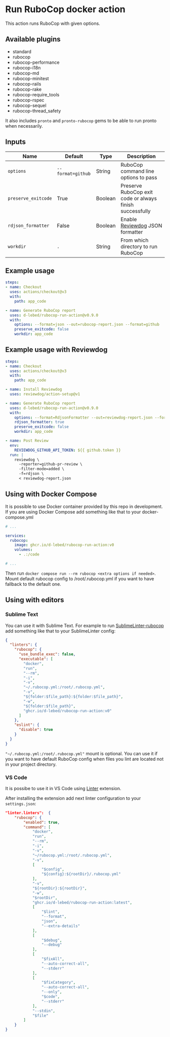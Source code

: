 # Run RuboCop docker action

This action runs RuboCop with given options.

## Available plugins

* standard
* rubocop
* rubocop-performance
* rubocop-i18n
* rubocop-md
* rubocop-minitest
* rubocop-rails
* rubocop-rake
* rubocop-require_tools
* rubocop-rspec
* rubocop-sequel
* rubocop-thread_safety

It also includes `pronto` and `pronto-rubocop` gems to be able to run pronto when necessarily.

## Inputs

| Name                | Default           | Type    | Description |
| ------------------- | ----------------- | ------- | ----------- |
| `options`           | `--format=github` | String  | RuboCop command line options to pass |
| `preserve_exitcode` | True              | Boolean | Preserve RuboCop exit code or always finish successfully |
| `rdjson_formatter`  | False             | Boolean | Enable [Reviewdog](https://github.com/reviewdog/reviewdog) JSON formatter |
| `workdir`           | `.`               | String  | From which directory to run RuboCop |

## Example usage

```yaml
steps:
- name: Checkout
  uses: actions/checkout@v3
  with:
    path: app_code

- name: Generate RuboCop report
  uses: d-lebed/rubocop-run-action@v0.9.0
  with:
    options: --format=json --out=rubocop-report.json --format=github
    preserve_exitcode: false
    workdir: app_code
```

## Example usage with Reviewdog

```yaml
steps:
- name: Checkout
  uses: actions/checkout@v3
  with:
    path: app_code

- name: Install Reviewdog
  uses: reviewdog/action-setup@v1

- name: Generate RuboCop report
  uses: d-lebed/rubocop-run-action@v0.9.0
  with:
    options: --format=RdjsonFormatter --out=reviewdog-report.json --format=progress
    rdjson_formatter: true
    preserve_exitcode: false
    workdir: app_code

- name: Post Review
  env:
    REVIEWDOG_GITHUB_API_TOKEN: ${{ github.token }}
  run: |
    reviewdog \
      -reporter=github-pr-review \
      -filter-mode=added \
      -f=rdjson \
      < reviewdog-report.json
```

## Using with Docker Compose

It is possible to use Docker container provided by this repo in development. If you are using Docker Compose add
something like that to your docker-compose.yml

```yaml
# ...

services:
  rubocop:
    image: ghcr.io/d-lebed/rubocop-run-action:v0
    volumes:
      - .:/code

# ...
```

Then run `docker compose run --rm rubocop <extra options if needed>`. Mount default rubocop config to
/root/.rubocop.yml if you want to have fallback to the default one.

## Using with editors

### Sublime Text

You can use it with Sublime Text. For example to run
[SublimeLinter-rubocop](https://github.com/SublimeLinter/SublimeLinter-rubocop) add something like that to
your SublimeLinter config:

```json
{
  "linters": {
    "rubocop": {
      "use_bundle_exec": false,
      "executable": [
        "docker",
        "run",
        "--rm",
        "-i",
        "-v",
        "~/.rubocop.yml:/root/.rubocop.yml",
        "-v",
        "${folder:$file_path}:${folder:$file_path}",
        "-w",
        "${folder:$file_path}",
        "ghcr.io/d-lebed/rubocop-run-action:v0"
      ]
    },
    "eslint": {
      "disable": true
    }
  }
}
```

`"~/.rubocop.yml:/root/.rubocop.yml"` mount is optional. You can use it if you want to have default RuboCop config
when files you lint are located not in your project directory.

### VS Code

It is possibe to use it in VS Code using [Linter](https://marketplace.visualstudio.com/items?itemName=fnando.linter)
extension.

After installing the extension add next linter configuration to your `settings.json`:

```json
"linter.linters":  {
    "rubocop": {
        "enabled": true,
        "command": [
            "docker",
            "run",
            "--rm",
            "-i",
            "-v",
            "~/rubocop.yml:/root/.rubocop.yml",
            "-v",
            [
                "$config",
                "${config}:${rootDir}/.rubocop.yml"
            ],
            "-v",
            "${rootDir}:${rootDir}",
            "-w",
            "$rootDir",
            "ghcr.io/d-lebed/rubocop-run-action:latest",
            [
                "$lint",
                "--format",
                "json",
                "--extra-details"
            ],
            [
                "$debug",
                "--debug"
            ],
            [
                "$fixAll",
                "--auto-correct-all",
                "--stderr"
            ],
            [
                "$fixCategory",
                "--auto-correct-all",
                "--only",
                "$code",
                "--stderr"
            ],
            "--stdin",
            "$file"
        ]
    }
}
```
